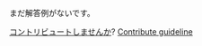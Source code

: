 
まだ解答例がないです。

[コントリビュートしませんか](https://github.com/BFEdev/BFE.dev-solutions/blob/main/css/fluid-font-size_ja.md)?  [Contribute guideline](https://github.com/BFEdev/BFE.dev-solutions#how-to-contribute)
